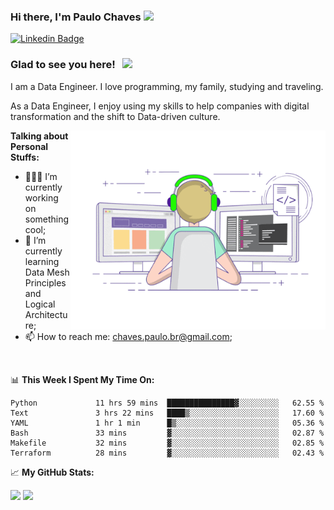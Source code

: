 ### Hi there, I'm Paulo Chaves</a> <img src="https://media.giphy.com/media/hvRJCLFzcasrR4ia7z/giphy.gif" width="25px">

[![Linkedin Badge](https://img.shields.io/badge/-LinkedIn-0e76a8?style=flat-square&logo=Linkedin&logoColor=white)](https://www.linkedin.com/in/paulo-sergio-dias-chaves-74442749)

### Glad to see you here! &nbsp; ![](https://visitor-badge.glitch.me/badge?page_id=paulosdchaves.paulosdchaves)

I am a Data Engineer. I love programming, my family, studying and traveling.

As a Data Engineer, I enjoy using my skills to help companies with digital transformation and the shift to Data-driven culture.

<img align="right" alt="GIF" src="https://github.com/paulosdchaves/paulosdchaves/blob/master/coding.gif?raw=true" width="408" height="318" />
  

**Talking about Personal Stuffs:**

- 👨🏻‍💻 I’m currently working on something cool;
- 🚀 I’m currently learning Data Mesh Principles and Logical Architecture;
- 📫 How to reach me: chaves.paulo.br@gmail.com;

</br>

📊 **This Week I Spent My Time On:**
<!--START_SECTION:waka-->

```text
Python             11 hrs 59 mins  ███████████████▓░░░░░░░░░   62.55 %
Text               3 hrs 22 mins   ████▒░░░░░░░░░░░░░░░░░░░░   17.60 %
YAML               1 hr 1 min      █▒░░░░░░░░░░░░░░░░░░░░░░░   05.36 %
Bash               33 mins         ▓░░░░░░░░░░░░░░░░░░░░░░░░   02.87 %
Makefile           32 mins         ▓░░░░░░░░░░░░░░░░░░░░░░░░   02.85 %
Terraform          28 mins         ▓░░░░░░░░░░░░░░░░░░░░░░░░   02.43 %
```

<!--END_SECTION:waka-->


📈 **My GitHub Stats:**

<p>
  <img height="180em" src="https://github-readme-stats.vercel.app/api?username=paulosdchaves&show_icons=true&hide_border=true&&count_private=true&include_all_commits=true" />
  <img height="180em" src="https://github-readme-stats.vercel.app/api/top-langs/?username=paulosdchaves&exclude_repo=KNN-Image-Classification&show_icons=true&hide_border=true&layout=compact&langs_count=8"/>
</p>




